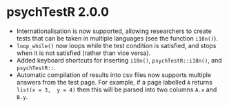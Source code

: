 # psychTestR 2.0.0

* Internationalisation is now supported, allowing researchers
to create tests that can be taken in multiple languages
(see the function `i18n()`).
* `loop_while()` now loops while the test condition is satisfied,
and stops when it is not satisfied (rather than vice versa).
* Added keyboard shortcuts for inserting `i18n()`, `psychTestR::i18n()`,
and `psychTestR::`.
* Automatic compilation of results into csv files now supports
multiple answers from the test page. 
For example, if a page labelled `A` returns `list(x = 3,  y = 4)`
then this will be parsed into two columns `A.x` and `B.y`.

